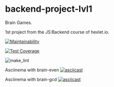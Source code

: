 # backend-project-lvl1
Brain Games.

1st project from the JS:Backend course of hexlet.io.

[![Maintainability](https://api.codeclimate.com/v1/badges/a99a88d28ad37a79dbf6/maintainability)](https://codeclimate.com/github/codeclimate/codeclimate/maintainability)

[![Test Coverage](https://api.codeclimate.com/v1/badges/a99a88d28ad37a79dbf6/test_coverage)](https://codeclimate.com/github/codeclimate/codeclimate/test_coverage)

![make_lint](https://github.com/svezr/backend-project-lvl1/workflows/make_lint/badge.svg)

Asciinema with brain-even
[![asciicast](https://asciinema.org/a/CyvHmSnED8JxjBU1yQt8ASps9.svg)](https://asciinema.org/a/CyvHmSnED8JxjBU1yQt8ASps9)

Asciinema with brain-gcd
[![asciicast](https://asciinema.org/a/8SQKAf8CMlmKWz1acUk8vxHiv.svg)](https://asciinema.org/a/8SQKAf8CMlmKWz1acUk8vxHiv)